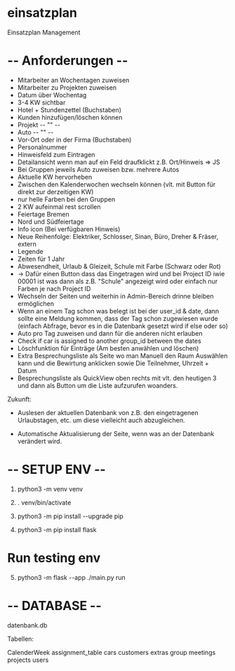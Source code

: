 # einsatzplan

Einsatzplan Management

# -- Anforderungen --

- Mitarbeiter an Wochentagen zuweisen
- Mitarbeiter zu Projekten zuweisen
- Datum über Wochentag
- 3-4 KW sichtbar
- Hotel + Stundenzettel (Buchstaben)
- Kunden hinzufügen/löschen können
- Projekt -- "" --
- Auto -- "" --
- Vor-Ort oder in der Firma (Buchstaben)
- Personalnummer
- Hinweisfeld zum Eintragen
- Detailansicht wenn man auf ein Feld draufklickt z.B. Ort/Hinweis
  => JS
- Bei Gruppen jeweils Auto zuweisen bzw. mehrere Autos
- Aktuelle KW hervorheben
- Zwischen den Kalenderwochen wechseln können (vlt. mit Button für direkt zur derzeitigen KW)
- nur helle Farben bei den Gruppen
- 2 KW aufeinmal rest scrollen
- Feiertage Bremen
- Nord und Südfeiertage
- Info icon (Bei verfügbaren Hinweis)
- Neue Reihenfolge: Elektriker, Schlosser, Sinan, Büro, Dreher & Fräser, extern
- Legende
- Zeiten für 1 Jahr
- Abwesendheit, Urlaub & Gleizeit, Schule mit Farbe (Schwarz oder Rot)
- -> Dafür einen Button dass das Eingetragen wird und bei Project ID iwie 00001 ist was dann als z.B. "Schule" angezeigt wird oder einfach nur Farben je nach Project ID
- Wechseln der Seiten und weiterhin in Admin-Bereich drinne bleiben ermöglichen
- Wenn an einem Tag schon was belegt ist bei der user_id & date, dann sollte eine Meldung kommen, dass der Tag schon zugewiesen wurde (einfach Abfrage, bevor es in die Datenbank gesetzt wird if else oder so)
- Auto pro Tag zuweisen und dann für die anderen nicht erlauben
- Check if car is assigned to another group_id between the dates
- Löschfunktion für Einträge (Am besten anwählen und löschen)
- Extra Besprechungsliste als Seite wo man Manuell den Raum Auswählen kann und die Bewirtung anklicken sowie Die Teilnehmer, Uhrzeit + Datum
- Besprechungsliste als QuickView oben rechts mit vlt. den heutigen 3 und dann als Button um die Liste aufzurufen woanders.




Zukunft:

- Auslesen der aktuellen Datenbank von z.B. den eingetragenen Urlaubstagen, etc. um diese vielleicht auch abzugleichen.

- Automatische Aktualisierung der Seite, wenn was an der Datenbank verändert wird.

# -- SETUP ENV --

1. python3 -m venv venv

2. . venv/bin/activate

3. python3 -m pip install --upgrade pip

4. python3 -m pip install flask

# Run testing env
5. python3 -m flask --app ./main.py run

# -- DATABASE --

datenbank.db

Tabellen:

CalenderWeek
assignment_table
cars
customers
extras
group
meetings
projects
users
